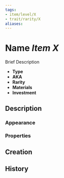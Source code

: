 ```yaml
---
tags:
- item/level/X
- trait/rarity/X
aliases:
---
```

# Name *Item X*

Brief Description

- **Type** 
- **AKA**
- **Rarity** 
- **Materials** 
- **Investment** 

## Description
### Appearance

### Properties

## Creation

## History
